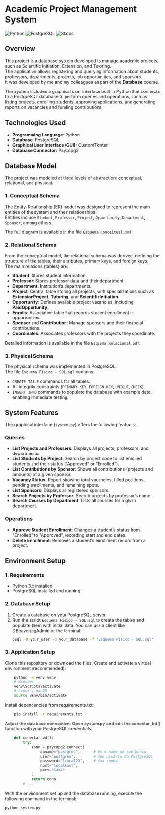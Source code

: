 # Academic Project Management System

![Python](https://img.shields.io/badge/Python-3.10%2B-blue?style=for-the-badge&logo=python)
![PostgreSQL](https://img.shields.io/badge/PostgreSQL-14%2B-blue?style=for-the-badge&logo=postgresql)
![Status](https://img.shields.io/badge/Status-Finished-green?style=for-the-badge)

## Overview
This project is a database system developed to manage academic projects, such as Scientific Initiation, Extension, and Tutoring.  
The application allows registering and querying information about students, professors, departments, projects, job opportunities, and sponsors.  
It was developed by me and my colleagues as part of the **Database** course.

The system includes a graphical user interface built in Python that connects to a PostgreSQL database to perform queries and operations, such as listing projects, enrolling students, approving applications, and generating reports on vacancies and funding contributions.

## Technologies Used
* **Programming Language:** Python  
* **Database:** PostgreSQL  
* **Graphical User Interface (GUI):** CustomTkinter  
* **Database Connector:** Psycopg2  

## Database Model
The project was modeled at three levels of abstraction: conceptual, relational, and physical.

### 1. Conceptual Schema
The Entity-Relationship (ER) model was designed to represent the main entities of the system and their relationships.  
Entities include `Student`, `Professor`, `Project`, `Opportunity`, `Department`, `Sponsor`, among others.  

The full diagram is available in the file `Esquema Conceitual.xml`.

### 2. Relational Schema
From the conceptual model, the relational schema was derived, defining the structure of the tables, their attributes, primary keys, and foreign keys.  
The main relations (tables) are:

* **Student**: Stores student information.  
* **Professor**: Stores professor data and their department.  
* **Department**: Institution’s departments.  
* **Project**: Central table storing all projects, with specializations such as **ExtensionProject**, **Tutoring**, and **ScientificInitiation**.  
* **Opportunity**: Defines available project vacancies, including **PaidOpportunity**.  
* **Enrolls**: Associative table that records student enrollment in opportunities.  
* **Sponsor** and **Contribution**: Manage sponsors and their financial contributions.  
* **Coordinates**: Associates professors with the projects they coordinate.  

Detailed information is available in the file `Esquema Relacional.pdf`.

### 3. Physical Schema
The physical schema was implemented in PostgreSQL.  
The file `Esquema Físico - SQL.sql` contains:
* `CREATE TABLE` commands for all tables.  
* All integrity constraints (`PRIMARY KEY`, `FOREIGN KEY`, `UNIQUE`, `CHECK`).  
* `INSERT INTO` commands to populate the database with example data, enabling immediate testing.  

## System Features
The graphical interface (`system.py`) offers the following features:

### Queries
* **List Projects and Professors**: Displays all projects, professors, and departments.  
* **List Students by Project**: Search by project code to list enrolled students and their status ("Approved" or "Enrolled").  
* **List Contributions by Sponsor**: Shows all contributions (projects and amounts) of a given sponsor.  
* **Vacancy Status**: Report showing total vacancies, filled positions, pending enrollments, and remaining spots.  
* **List Sponsors**: Displays all registered sponsors.  
* **Search Projects by Professor**: Search projects by professor’s name.  
* **Search Courses by Department**: Lists all courses for a given department.  

### Operations
* **Approve Student Enrollment**: Changes a student’s status from "Enrolled" to "Approved", recording start and end dates.  
* **Delete Enrollment**: Removes a student’s enrollment record from a project.  

## Environment Setup

### 1. Requirements
* Python 3.x installed  
* PostgreSQL installed and running  

### 2. Database Setup
1. Create a database on your PostgreSQL server.  
2. Run the script `Esquema Físico - SQL.sql` to create the tables and populate them with initial data. You can use a client like DBeaver/pgAdmin or the terminal:  
   ```bash
   psql -U your_user -d your_database -f "Esquema Físico - SQL.sql"
   ```
### 3. Application Setup

Clone this repository or download the files.
Create and activate a virtual environment (recommended):

```bash
    python -m venv venv
    # Windows
    venv\Scripts\activate
    # Linux / macOS
    source venv/bin/activate
```
Install dependencies from requirements.txt:

```bash
    pip install -r requirements.txt
```

Adjust the database connection: Open system.py and edit the conectar_bd() function with your PostgreSQL credentials.

```python
    def conectar_bd():
        try:
            conn = psycopg2.connect(
                dbname="postgres",      # Ou o nome do seu banco
                user="postgres",        # Seu usuário do PostgreSQL
                password="laura123",    # Sua senha
                host="localhost",
                port="5432"
            )
            return conn
        # ...
```

With the environment set up and the database running, execute the following command in the terminal::

```bash
python system.py
```
